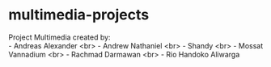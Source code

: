 # multimedia-projects
Project Multimedia created by: <br> - Andreas Alexander &lt;br> - Andrew Nathaniel &lt;br> - Shandy &lt;br> - Mossat Vannadium &lt;br> - Rachmad Darmawan &lt;br> - Rio Handoko Aliwarga
